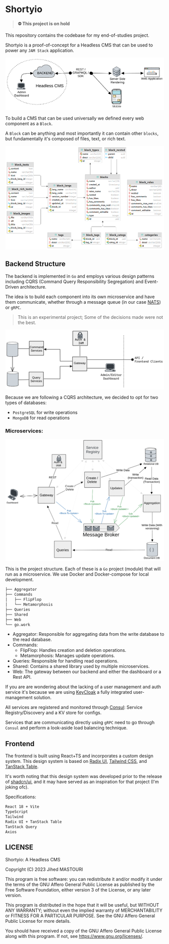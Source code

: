 # Shortyio

> **:no_entry: This project is on hold**

This repository contains the codebase for my end-of-studies project.

Shortyio is a proof-of-concept for a Headless CMS that can be used to power any `JAM Stack` application.

![Headless CMS in JAM Stack](assets/headless_cms.png)

To build a CMS that can be used universally we defined every web component as a `Block`.

A `Block` can be anything and most importantly it can contain other `blocks`, but fundamentally it's composed of files, text, or rich text.

![blocks: database schema](assets/schema.png)

## Backend Structure

The backend is implemented in `Go` and employs various design patterns including CQRS (Command Query Responsibility Segregation) and Event-Driven architecture.

The idea is to build each component into its own microservice and have them communicate, whether through a message queue (in our case [NATS](https://nats.io/)) or `gRPC`.

> This is an experimental project; Some of the decisions made were not the best.

![Higher level architecture](assets/archi0.png)

Because we are following a CQRS architecture, we decided to opt for two types of databases:
- `PostgreSQL` for write operations
- `MongoDB` for read operations

### Microservices:

![Detailed architecture](assets/archi.png)

This is the project structure. Each of these is a `Go` project (module) that will run as a microservice. We use Docker and Docker-compose for local development.

```
├── Aggregator
├── Commands
│   ├── FlipFlop
│   └── Metamorphosis
├── Queries
├── Shared
├── Web
└── go.work
```

- Aggregator: Responsible for aggregating data from the write database to the read database.
- Commands:
  - FlipFlop: Handles creation and deletion operations.
  - Metamorphosis: Manages update operations.
- Queries: Responsible for handling read operations.
- Shared: Contains a shared library used by multiple microservices.
- Web: The gateway between our backend and either the dashboard or a Rest API.

If you are are wondering about the lacking of a user management and auth service it's because we are using [KeyCloak](https://www.keycloak.org/) a fully integrated user-management solution.

All services are registered and monitored through [Consul](https://www.consul.io/): Service Registry/Discovery and a KV store for configs.

Services that are communicating directly using `gRPC` need to go through `Consul` and perform a look-aside load balancing technique.


## Frontend

The frontend is built using React+TS and incorporates a custom design system. This design system is based on [Radix UI](https://www.radix-ui.com/), [Tailwind CSS](https://tailwindcss.com/), and [TanStack Table](https://tanstack.com/table).

It's worth noting that this design system was developed prior to the release of [shadcn/ui](https://ui.shadcn.com/), and it may have served as an inspiration for that project (I'm joking ofc).

Specifications:
```
React 18 + Vite
TypeScript
Tailwind
Radix UI + TanStack Table
TanStack Query
Axios
```
## LICENSE
Shortyio: A Headless CMS

Copyright (C) 2023 Jihed MASTOURI

This program is free software: you can redistribute it and/or modify
it under the terms of the GNU Affero General Public License as published by
the Free Software Foundation, either version 3 of the License, or any later version.

This program is distributed in the hope that it will be useful,
but WITHOUT ANY WARRANTY; without even the implied warranty of
MERCHANTABILITY or FITNESS FOR A PARTICULAR PURPOSE.  See the
GNU Affero General Public License for more details.

You should have received a copy of the GNU Affero General Public License
along with this program.  If not, see <https://www.gnu.org/licenses/>.
